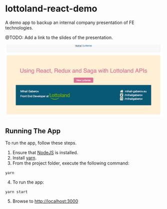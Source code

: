 # lottoland-react-demo
A demo app to backup an internal company presentation of FE technologies.

@TODO: Add a link to the slides of the presentation.

![Image of the app](https://github.com/mihailgaberov/lottoland-react-demo/blob/master/front.png)

## Running The App

To run the app, follow these steps.

1. Ensure that [NodeJS](http://nodejs.org/) is installed.
2. Install [yarn](https://yarnpkg.com/lang/en/docs/install/).
3. From the project folder, execute the following command:

  ```shell
  yarn
  ```
 
4. To run the app:

  ```shell
  yarn start
  ```
5. Browse to [http://localhost:3000](http://localhost:3000)
